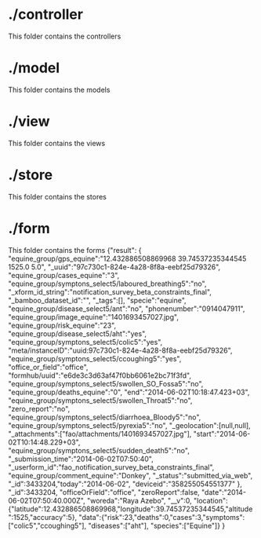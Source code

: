 # ./controller

This folder contains the controllers

# ./model

This folder contains the models

# ./view

This folder contains the views

# ./store

This folder contains the stores

# ./form

This folder contains the forms
{"result":
    {
        "equine_group/gps_equine":"12.432886508869968 39.74537235344545 1525.0 5.0",
        "_uuid":"97c730c1-824e-4a28-8f8a-eebf25d79326",
        "equine_group/cases_equine":"3",
        "equine_group/symptons_select5/laboured_breathing5":"no",
        "_xform_id_string":"notification_survey_beta_constraints_final",
        "_bamboo_dataset_id":"",
        "_tags":[],
        "specie":"equine",
        "equine_group/disease_select5/ant":"no",
        "phonenumber":"0914047911",
        "equine_group/image_equine":"1401693457027.jpg",
        "equine_group/risk_equine":"23",
        "equine_group/disease_select5/aht":"yes",
        "equine_group/symptons_select5/colic5":"yes",
        "meta/instanceID":"uuid:97c730c1-824e-4a28-8f8a-eebf25d79326",
        "equine_group/symptons_select5/ccoughing5":"yes",
        "office_or_field":"office",
        "formhub/uuid":"e6de3c3d63af47f0bb6061e2bc71f3fd",
        "equine_group/symptons_select5/swollen_SO_Fossa5":"no",
        "equine_group/deaths_equine":"0",
        "end":"2014-06-02T10:18:47.423+03",
        "equine_group/symptons_select5/swollen_Throat5":"no",
        "zero_report":"no",
        "equine_group/symptons_select5/diarrhoea_Bloody5":"no",
        "equine_group/symptons_select5/pyrexia5":"no",
        "_geolocation":[null,null],
        "_attachments":["fao/attachments/1401693457027.jpg"],
        "start":"2014-06-02T10:14:48.229+03",
        "equine_group/symptons_select5/sudden_death5":"no",
        "_submission_time":"2014-06-02T07:50:40",
        "_userform_id":"fao_notification_survey_beta_constraints_final",
        "equine_group/comment_equine":"Donkey",
        "_status":"submitted_via_web",
        "_id":3433204,"today":"2014-06-02",
        "deviceid":"358255054551377"
    },
    "_id":3433204,
    "officeOrField":"office",
    "zeroReport":false,
    "date":"2014-06-02T07:50:40.000Z",
    "woreda":"Raya Azebo",
    "__v":0,
    "location":{"latitude":12.432886508869968,"longitude":39.74537235344545,"altitude":1525,"accuracy":5},
    "data":{"risk":23,"deaths":0,"cases":3,"symptoms":["colic5","ccoughing5"],
    "diseases":["aht"],
    "species":["Equine"]}
}
